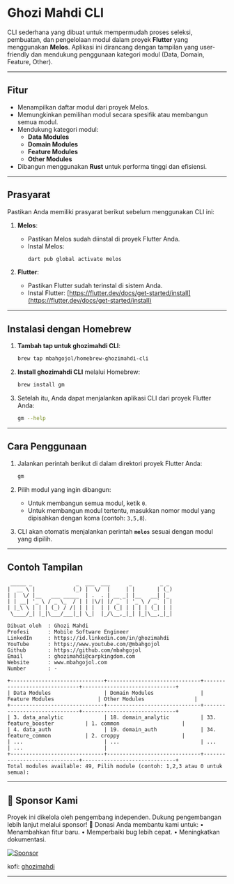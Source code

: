 
# **Ghozi Mahdi CLI**

CLI sederhana yang dibuat untuk mempermudah proses seleksi, pembuatan, dan pengelolaan modul dalam proyek **Flutter** yang menggunakan **Melos**. Aplikasi ini dirancang dengan tampilan yang user-friendly dan mendukung penggunaan kategori modul (Data, Domain, Feature, Other).

---

## **Fitur**
- Menampilkan daftar modul dari proyek Melos.
- Memungkinkan pemilihan modul secara spesifik atau membangun semua modul.
- Mendukung kategori modul:
  - **Data Modules**
  - **Domain Modules**
  - **Feature Modules**
  - **Other Modules**
- Dibangun menggunakan **Rust** untuk performa tinggi dan efisiensi.

---

## **Prasyarat**
Pastikan Anda memiliki prasyarat berikut sebelum menggunakan CLI ini:

1. **Melos**:
   - Pastikan Melos sudah diinstal di proyek Flutter Anda.
   - Instal Melos:
     ```bash
     dart pub global activate melos
     ```

2. **Flutter**:
   - Pastikan Flutter sudah terinstal di sistem Anda.
   - Instal Flutter: [https://flutter.dev/docs/get-started/install](https://flutter.dev/docs/get-started/install)

---

## **Instalasi dengan Homebrew**
1. **Tambah tap untuk ghozimahdi CLI**:
   ```bash
   brew tap mbahgojol/homebrew-ghozimahdi-cli
   ```

2. **Install ghozimahdi CLI** melalui Homebrew:
   ```bash
   brew install gm
   ```

3. Setelah itu, Anda dapat menjalankan aplikasi CLI dari proyek Flutter Anda:
   ```bash
   gm --help
   ```

---

## **Cara Penggunaan**
1. Jalankan perintah berikut di dalam direktori proyek Flutter Anda:
   ```bash
   gm
   ```

2. Pilih modul yang ingin dibangun:
   - Untuk membangun semua modul, ketik `0`.
   - Untuk membangun modul tertentu, masukkan nomor modul yang dipisahkan dengan koma (contoh: `3,5,8`).

3. CLI akan otomatis menjalankan perintah **`melos`** sesuai dengan modul yang dipilih.

---

## **Contoh Tampilan**
```
 _____ _              _  ___  ___      _         _ _ 
|  __ \ |            (_) |  \/  |     | |       | (_)
| |  \/ |__   ___ _____  | .  . | __ _| |__   __| |_ 
| | __| '_ \ / _ \_  / | | |\/| |/ _` | '_ \ / _` | |
| |_\ \ | | | (_) / /| | | |  | | (_| | | | | (_| | |
 \____/_| |_|\___/___|_| \_|  |_/\__,_|_| |_|\__,_|_|
                            
Dibuat oleh  : Ghozi Mahdi
Profesi      : Mobile Software Engineer
LinkedIn     : https://id.linkedin.com/in/ghozimahdi
YouTube      : https://www.youtube.com/@mbahgojol
Github       : https://github.com/mbahgojol
Email        : ghozimahdi@carpkingdom.com
Website      : www.mbahgojol.com
Number       : -

+------------------------------+------------------------------+------------------------------+------------------------------+
| Data Modules                 | Domain Modules               | Feature Modules              | Other Modules                |
+------------------------------+------------------------------+------------------------------+------------------------------+
| 3. data_analytic             | 18. domain_analytic          | 33. feature_booster          | 1. common                    |
| 4. data_auth                 | 19. domain_auth              | 34. feature_common           | 2. croppy                    |
| ...                          | ...                          | ...                          | ...                          |
+------------------------------+------------------------------+------------------------------+------------------------------+
Total modules available: 49, Pilih module (contoh: 1,2,3 atau 0 untuk semua):
```

---

## **🎯 Sponsor Kami**
Proyek ini dikelola oleh pengembang independen. Dukung pengembangan lebih lanjut melalui sponsor!
💖 Donasi Anda membantu kami untuk:
	•	Menambahkan fitur baru.
	•	Memperbaiki bug lebih cepat.
	•	Meningkatkan dokumentasi.

[![Sponsor](https://img.shields.io/badge/Sponsor-GitHub%20Sponsors-blue)](https://github.com/sponsors/mbahgojol)

kofi: [ghozimahdi](https://ko-fi.com/ghozimahdi)

---
